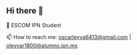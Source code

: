 ## Hi there 👋

🔭 ESCOM IPN Student

📫 How to reach me: oscarleyva6413@gmail.com | oleyvar1800@alumno.ipn.mx 
